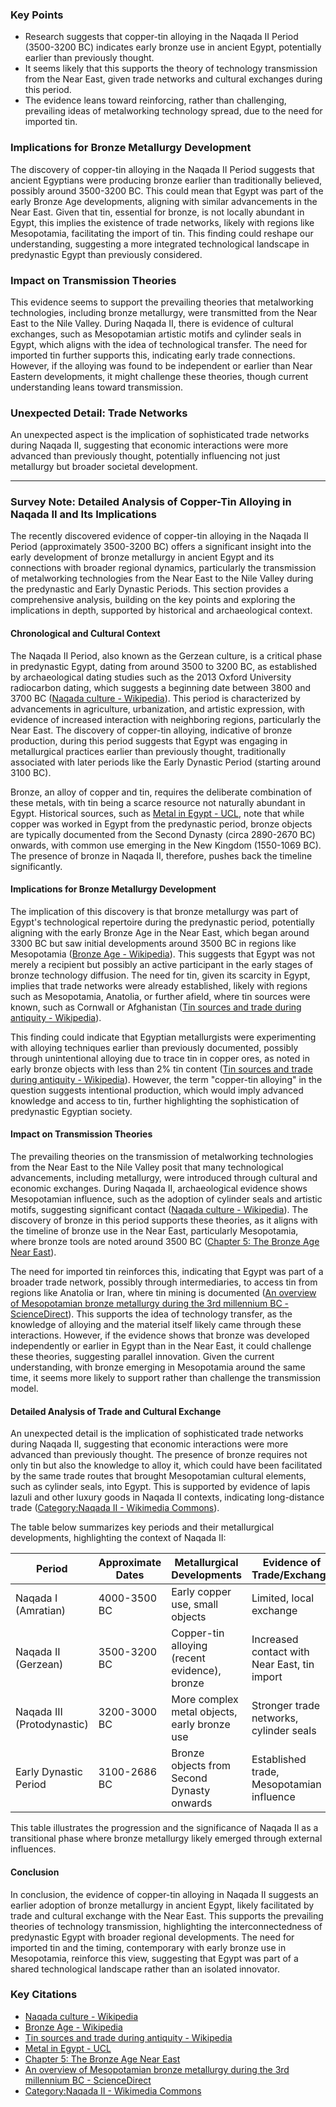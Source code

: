 ### Key Points
- Research suggests that copper-tin alloying in the Naqada II Period (3500-3200 BC) indicates early bronze use in ancient Egypt, potentially earlier than previously thought.
- It seems likely that this supports the theory of technology transmission from the Near East, given trade networks and cultural exchanges during this period.
- The evidence leans toward reinforcing, rather than challenging, prevailing ideas of metalworking technology spread, due to the need for imported tin.

### Implications for Bronze Metallurgy Development
The discovery of copper-tin alloying in the Naqada II Period suggests that ancient Egyptians were producing bronze earlier than traditionally believed, possibly around 3500-3200 BC. This could mean that Egypt was part of the early Bronze Age developments, aligning with similar advancements in the Near East. Given that tin, essential for bronze, is not locally abundant in Egypt, this implies the existence of trade networks, likely with regions like Mesopotamia, facilitating the import of tin. This finding could reshape our understanding, suggesting a more integrated technological landscape in predynastic Egypt than previously considered.

### Impact on Transmission Theories
This evidence seems to support the prevailing theories that metalworking technologies, including bronze metallurgy, were transmitted from the Near East to the Nile Valley. During Naqada II, there is evidence of cultural exchanges, such as Mesopotamian artistic motifs and cylinder seals in Egypt, which aligns with the idea of technological transfer. The need for imported tin further supports this, indicating early trade connections. However, if the alloying was found to be independent or earlier than Near Eastern developments, it might challenge these theories, though current understanding leans toward transmission.

### Unexpected Detail: Trade Networks
An unexpected aspect is the implication of sophisticated trade networks during Naqada II, suggesting that economic interactions were more advanced than previously thought, potentially influencing not just metallurgy but broader societal development.

---

### Survey Note: Detailed Analysis of Copper-Tin Alloying in Naqada II and Its Implications

The recently discovered evidence of copper-tin alloying in the Naqada II Period (approximately 3500-3200 BC) offers a significant insight into the early development of bronze metallurgy in ancient Egypt and its connections with broader regional dynamics, particularly the transmission of metalworking technologies from the Near East to the Nile Valley during the predynastic and Early Dynastic Periods. This section provides a comprehensive analysis, building on the key points and exploring the implications in depth, supported by historical and archaeological context.

#### Chronological and Cultural Context
The Naqada II Period, also known as the Gerzean culture, is a critical phase in predynastic Egypt, dating from around 3500 to 3200 BC, as established by archaeological dating studies such as the 2013 Oxford University radiocarbon dating, which suggests a beginning date between 3800 and 3700 BC ([Naqada culture - Wikipedia](https://en.wikipedia.org/wiki/Naqada_culture)). This period is characterized by advancements in agriculture, urbanization, and artistic expression, with evidence of increased interaction with neighboring regions, particularly the Near East. The discovery of copper-tin alloying, indicative of bronze production, during this period suggests that Egypt was engaging in metallurgical practices earlier than previously thought, traditionally associated with later periods like the Early Dynastic Period (starting around 3100 BC).

Bronze, an alloy of copper and tin, requires the deliberate combination of these metals, with tin being a scarce resource not naturally abundant in Egypt. Historical sources, such as [Metal in Egypt - UCL](https://www.ucl.ac.uk/museums-static/digitalegypt/metal/metalinegypt.html), note that while copper was worked in Egypt from the predynastic period, bronze objects are typically documented from the Second Dynasty (circa 2890-2670 BC) onwards, with common use emerging in the New Kingdom (1550-1069 BC). The presence of bronze in Naqada II, therefore, pushes back the timeline significantly.

#### Implications for Bronze Metallurgy Development
The implication of this discovery is that bronze metallurgy was part of Egypt's technological repertoire during the predynastic period, potentially aligning with the early Bronze Age in the Near East, which began around 3300 BC but saw initial developments around 3500 BC in regions like Mesopotamia ([Bronze Age - Wikipedia](https://en.wikipedia.org/wiki/Bronze_Age)). This suggests that Egypt was not merely a recipient but possibly an active participant in the early stages of bronze technology diffusion. The need for tin, given its scarcity in Egypt, implies that trade networks were already established, likely with regions such as Mesopotamia, Anatolia, or further afield, where tin sources were known, such as Cornwall or Afghanistan ([Tin sources and trade during antiquity - Wikipedia](https://en.wikipedia.org/wiki/Tin_sources_and_trade_during_antiquity)).

This finding could indicate that Egyptian metallurgists were experimenting with alloying techniques earlier than previously documented, possibly through unintentional alloying due to trace tin in copper ores, as noted in early bronze objects with less than 2% tin content ([Tin sources and trade during antiquity - Wikipedia](https://en.wikipedia.org/wiki/Tin_sources_and_trade_during_antiquity)). However, the term "copper-tin alloying" in the question suggests intentional production, which would imply advanced knowledge and access to tin, further highlighting the sophistication of predynastic Egyptian society.

#### Impact on Transmission Theories
The prevailing theories on the transmission of metalworking technologies from the Near East to the Nile Valley posit that many technological advancements, including metallurgy, were introduced through cultural and economic exchanges. During Naqada II, archaeological evidence shows Mesopotamian influence, such as the adoption of cylinder seals and artistic motifs, suggesting significant contact ([Naqada culture - Wikipedia](https://en.wikipedia.org/wiki/Naqada_culture)). The discovery of bronze in this period supports these theories, as it aligns with the timeline of bronze use in the Near East, particularly Mesopotamia, where bronze tools are noted around 3500 BC ([Chapter 5: The Bronze Age Near East](https://web.ics.purdue.edu/~rauhn/CWC_text/CWC_4.htm)).

The need for imported tin reinforces this, indicating that Egypt was part of a broader trade network, possibly through intermediaries, to access tin from regions like Anatolia or Iran, where tin mining is documented ([An overview of Mesopotamian bronze metallurgy during the 3rd millennium BC - ScienceDirect](https://www.sciencedirect.com/science/article/abs/pii/S1296207405000610)). This supports the idea of technology transfer, as the knowledge of alloying and the material itself likely came through these interactions. However, if the evidence shows that bronze was developed independently or earlier in Egypt than in the Near East, it could challenge these theories, suggesting parallel innovation. Given the current understanding, with bronze emerging in Mesopotamia around the same time, it seems more likely to support rather than challenge the transmission model.

#### Detailed Analysis of Trade and Cultural Exchange
An unexpected detail is the implication of sophisticated trade networks during Naqada II, suggesting that economic interactions were more advanced than previously thought. The presence of bronze requires not only tin but also the knowledge to alloy it, which could have been facilitated by the same trade routes that brought Mesopotamian cultural elements, such as cylinder seals, into Egypt. This is supported by evidence of lapis lazuli and other luxury goods in Naqada II contexts, indicating long-distance trade ([Category:Naqada II - Wikimedia Commons](https://commons.wikimedia.org/wiki/Category:Naqada_II)).

The table below summarizes key periods and their metallurgical developments, highlighting the context of Naqada II:

| Period                | Approximate Dates | Metallurgical Developments                     | Evidence of Trade/Exchange                     |
|-----------------------|-------------------|-----------------------------------------------|-----------------------------------------------|
| Naqada I (Amratian)   | 4000-3500 BC      | Early copper use, small objects               | Limited, local exchange                       |
| Naqada II (Gerzean)   | 3500-3200 BC      | Copper-tin alloying (recent evidence), bronze | Increased contact with Near East, tin import   |
| Naqada III (Protodynastic) | 3200-3000 BC | More complex metal objects, early bronze use  | Stronger trade networks, cylinder seals        |
| Early Dynastic Period | 3100-2686 BC      | Bronze objects from Second Dynasty onwards    | Established trade, Mesopotamian influence      |

This table illustrates the progression and the significance of Naqada II as a transitional phase where bronze metallurgy likely emerged through external influences.

#### Conclusion
In conclusion, the evidence of copper-tin alloying in Naqada II suggests an earlier adoption of bronze metallurgy in ancient Egypt, likely facilitated by trade and cultural exchange with the Near East. This supports the prevailing theories of technology transmission, highlighting the interconnectedness of predynastic Egypt with broader regional developments. The need for imported tin and the timing, contemporary with early bronze use in Mesopotamia, reinforce this view, suggesting that Egypt was part of a shared technological landscape rather than an isolated innovator.

### Key Citations
- [Naqada culture - Wikipedia](https://en.wikipedia.org/wiki/Naqada_culture)
- [Bronze Age - Wikipedia](https://en.wikipedia.org/wiki/Bronze_Age)
- [Tin sources and trade during antiquity - Wikipedia](https://en.wikipedia.org/wiki/Tin_sources_and_trade_during_antiquity)
- [Metal in Egypt - UCL](https://www.ucl.ac.uk/museums-static/digitalegypt/metal/metalinegypt.html)
- [Chapter 5: The Bronze Age Near East](https://web.ics.purdue.edu/~rauhn/CWC_text/CWC_4.htm)
- [An overview of Mesopotamian bronze metallurgy during the 3rd millennium BC - ScienceDirect](https://www.sciencedirect.com/science/article/abs/pii/S1296207405000610)
- [Category:Naqada II - Wikimedia Commons](https://commons.wikimedia.org/wiki/Category:Naqada_II)